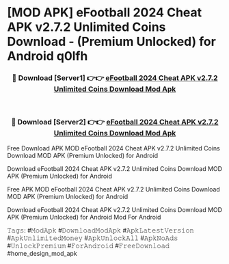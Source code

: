 # [MOD APK] eFootball 2024 Cheat APK v2.7.2 Unlimited Coins Download - (Premium Unlocked) for Android q0lfh



<div align="center">
<h3>🔴 Download [Server1] 👉👉 <a href="https://momento.my/?title=eFootball_2024_Cheat_APK_v2.7.2_Unlimited_Coins_Download">eFootball 2024 Cheat APK v2.7.2 Unlimited Coins Download Mod Apk</a></h3><br>

<h3>🔴 Download [Server2] 👉👉 <a href="https://momento.my/?title=eFootball_2024_Cheat_APK_v2.7.2_Unlimited_Coins_Download">eFootball 2024 Cheat APK v2.7.2 Unlimited Coins Download Mod Apk</a></h3>
</div>



Free Download APK MOD eFootball 2024 Cheat APK v2.7.2 Unlimited Coins Download MOD APK (Premium Unlocked) for Android

Download eFootball 2024 Cheat APK v2.7.2 Unlimited Coins Download MOD APK (Premium Unlocked) for Android

Free APK MOD eFootball 2024 Cheat APK v2.7.2 Unlimited Coins Download MOD APK (Premium Unlocked) for Android

Download eFootball 2024 Cheat APK v2.7.2 Unlimited Coins Download MOD APK (Premium Unlocked) for Android Mod For Android

𝚃𝚊𝚐𝚜: #𝙼𝚘𝚍𝙰𝚙𝚔 #𝙳𝚘𝚠𝚗𝚕𝚘𝚊𝚍𝙼𝚘𝚍𝙰𝚙𝚔 #𝙰𝚙𝚔𝙻𝚊𝚝𝚎𝚜𝚝𝚅𝚎𝚛𝚜𝚒𝚘𝚗 #𝙰𝚙𝚔𝚄𝚗𝚕𝚒𝚖𝚒𝚝𝚎𝚍𝙼𝚘𝚗𝚎𝚢 #𝙰𝚙𝚔𝚄𝚗𝚕𝚘𝚌𝚔𝙰𝚕𝚕 #𝙰𝚙𝚔𝙽𝚘𝙰𝚍𝚜 #𝚄𝚗𝚕𝚘𝚌𝚔𝙿𝚛𝚎𝚖𝚒𝚞𝚖 #𝙵𝚘𝚛𝙰𝚗𝚍𝚛𝚘𝚒𝚍 #𝙵𝚛𝚎𝚎𝙳𝚘𝚠𝚗𝚕𝚘𝚊𝚍 #home_design_mod_apk
